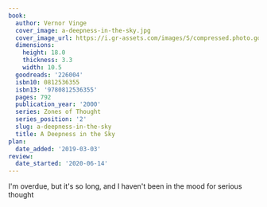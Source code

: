 ```yaml
---
book:
  author: Vernor Vinge
  cover_image: a-deepness-in-the-sky.jpg
  cover_image_url: https://i.gr-assets.com/images/S/compressed.photo.goodreads.com/books/1217218691l/226004._SY160_.jpg
  dimensions:
    height: 18.0
    thickness: 3.3
    width: 10.5
  goodreads: '226004'
  isbn10: 0812536355
  isbn13: '9780812536355'
  pages: 792
  publication_year: '2000'
  series: Zones of Thought
  series_position: '2'
  slug: a-deepness-in-the-sky
  title: A Deepness in the Sky
plan:
  date_added: '2019-03-03'
review:
  date_started: '2020-06-14'
---
```


I'm overdue, but it's so long, and I haven't been in the mood for serious thought
